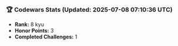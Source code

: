 ### 🏆 Codewars Stats (Updated: 2025-07-08 07:10:36 UTC)

- **Rank:** 8 kyu
- **Honor Points:** 3
- **Completed Challenges:** 1

